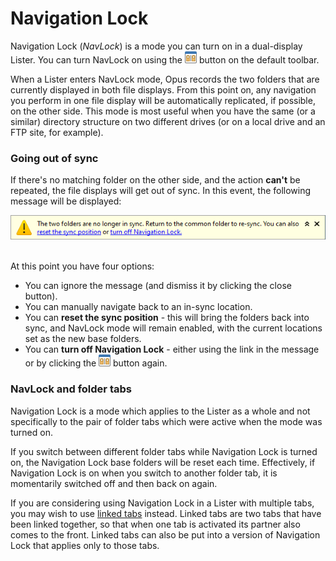 # Navigation Lock

Navigation Lock (*NavLock*) is a mode you can turn on in a dual-display Lister. You can turn NavLock on using the ![](/Manual/images/media/13/navlock_button.png) button on the default toolbar.

When a Lister enters NavLock mode, Opus records the two folders that are currently displayed in both file displays. From this point on, any navigation you perform in one file display will be automatically replicated, if possible, on the other side. This mode is most useful when you have the same (or a similar) directory structure on two different drives (or on a local drive and an FTP site, for example).

### Going out of sync

If there's no matching folder on the other side, and the action **can't** be repeated, the file displays will get out of sync. In this event, the following message will be displayed:

![](/Manual/images/media/13/navlock4.png) 

At this point you have four options:

- You can ignore the message (and dismiss it by clicking the close button).
- You can manually navigate back to an in-sync location.
- You can **reset the sync position** - this will bring the folders back into sync, and NavLock mode will remain enabled, with the current locations set as the new base folders.
- You can **turn off Navigation Lock** - either using the link in the message or by clicking the ![](/Manual/images/media/13/navlock_button.png) button again.

### NavLock and folder tabs

Navigation Lock is a mode which applies to the Lister as a whole and not specifically to the pair of folder tabs which were active when the mode was turned on.

If you switch between different folder tabs while Navigation Lock is turned on, the Navigation Lock base folders will be reset each time. Effectively, if Navigation Lock is on when you switch to another folder tab, it is momentarily switched off and then back on again.

If you are considering using Navigation Lock in a Lister with multiple tabs, you may wish to use [linked tabs](../tabs/linked_tabs.md) instead. Linked tabs are two tabs that have been linked together, so that when one tab is activated its partner also comes to the front. Linked tabs can also be put into a version of Navigation Lock that applies only to those tabs.
